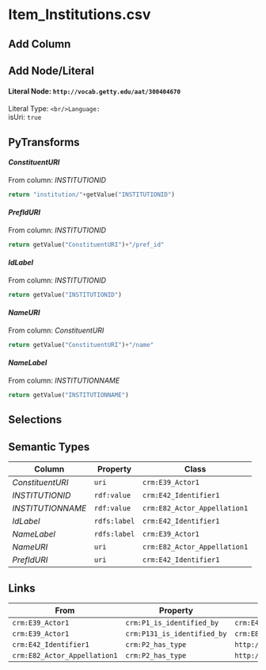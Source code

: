 # Item_Institutions.csv

## Add Column

## Add Node/Literal
#### Literal Node: `http://vocab.getty.edu/aat/300404670`
Literal Type: ``
<br/>Language: ``
<br/>isUri: `true`


## PyTransforms
#### _ConstituentURI_
From column: _INSTITUTIONID_
``` python
return "institution/"+getValue("INSTITUTIONID")
```

#### _PrefIdURI_
From column: _INSTITUTIONID_
``` python
return getValue("ConstituentURI")+"/pref_id"
```

#### _IdLabel_
From column: _INSTITUTIONID_
``` python
return getValue("INSTITUTIONID")
```

#### _NameURI_
From column: _ConstituentURI_
``` python
return getValue("ConstituentURI")+"/name"
```

#### _NameLabel_
From column: _INSTITUTIONNAME_
``` python
return getValue("INSTITUTIONNAME")
```


## Selections

## Semantic Types
| Column | Property | Class |
|  ----- | -------- | ----- |
| _ConstituentURI_ | `uri` | `crm:E39_Actor1`|
| _INSTITUTIONID_ | `rdf:value` | `crm:E42_Identifier1`|
| _INSTITUTIONNAME_ | `rdf:value` | `crm:E82_Actor_Appellation1`|
| _IdLabel_ | `rdfs:label` | `crm:E42_Identifier1`|
| _NameLabel_ | `rdfs:label` | `crm:E39_Actor1`|
| _NameURI_ | `uri` | `crm:E82_Actor_Appellation1`|
| _PrefIdURI_ | `uri` | `crm:E42_Identifier1`|


## Links
| From | Property | To |
|  --- | -------- | ---|
| `crm:E39_Actor1` | `crm:P1_is_identified_by` | `crm:E42_Identifier1`|
| `crm:E39_Actor1` | `crm:P131_is_identified_by` | `crm:E82_Actor_Appellation1`|
| `crm:E42_Identifier1` | `crm:P2_has_type` | `http://vocab.getty.edu/aat/300404670`|
| `crm:E82_Actor_Appellation1` | `crm:P2_has_type` | `http://vocab.getty.edu/aat/300404670`|
